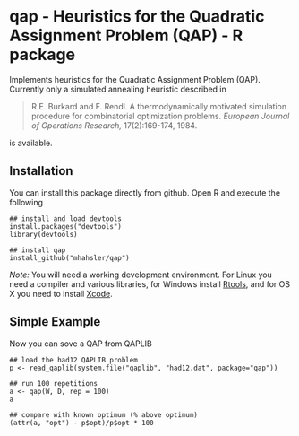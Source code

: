 # qap - Heuristics for the Quadratic Assignment Problem (QAP) - R package

Implements heuristics for the Quadratic Assignment Problem (QAP). Currently only a simulated annealing heuristic described in 

> R.E. Burkard and F. Rendl. A thermodynamically motivated
> simulation procedure for combinatorial optimization problems.
> _European Journal of Operations Research,_ 17(2):169-174, 1984.

is available. 


## Installation
You can install this package directly from github. Open R and execute the following

```
## install and load devtools
install.packages("devtools")
library(devtools)

## install qap
install_github("mhahsler/qap")
```
_Note:_ You will need a working development environment. For Linux you need a compiler and various libraries, for Windows install [Rtools](http://cran.r-project.org/bin/windows/Rtools/), and for OS X you need to install [Xcode](http://developer.apple.com/xcode/).

## Simple Example
Now you can sove a QAP from QAPLIB
```
## load the had12 QAPLIB problem
p <- read_qaplib(system.file("qaplib", "had12.dat", package="qap"))

## run 100 repetitions
a <- qap(W, D, rep = 100)
a

## compare with known optimum (% above optimum)
(attr(a, "opt") - p$opt)/p$opt * 100
```
